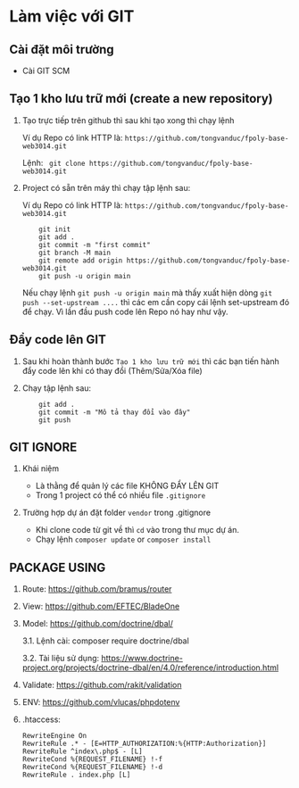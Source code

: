 # Làm việc với GIT

## Cài đặt môi trường

- Cài GIT SCM

## Tạo 1 kho lưu trữ mới (create a new repository)

1. Tạo trực tiếp trên github thì sau khi tạo xong thì chạy lệnh

   Ví dụ Repo có link HTTP là: `https://github.com/tongvanduc/fpoly-base-web3014.git`

   Lệnh: ` git clone https://github.com/tongvanduc/fpoly-base-web3014.git`

2. Project có sẵn trên máy thì chạy tập lệnh sau:

   Ví dụ Repo có link HTTP là: `https://github.com/tongvanduc/fpoly-base-web3014.git`

   ```
       git init
       git add .
       git commit -m "first commit"
       git branch -M main
       git remote add origin https://github.com/tongvanduc/fpoly-base-web3014.git
       git push -u origin main
   ```

   Nếu chạy lệnh `git push -u origin main` mà thấy xuất hiện dòng `git push --set-upstream ....` thì các em cần copy cái lệnh set-upstream đó để chạy. Vì lần đầu push code lên Repo nó hay như vậy.

## Đẩy code lên GIT

1. Sau khi hoàn thành bước `Tạo 1 kho lưu trữ mới` thì các bạn tiến hành đẩy code lên khi có thay đổi (Thêm/Sửa/Xóa file)

2. Chạy tập lệnh sau:

   ```
       git add .
       git commit -m "Mô tả thay đổi vào đây"
       git push
   ```

## GIT IGNORE

1. Khái niệm

   - Là thằng để quản lý các file KHÔNG ĐẨY LÊN GIT
   - Trong 1 project có thể có nhiều file `.gitignore`

2. Trường hợp dự án đặt folder `vendor` trong .gitignore

   - Khi clone code từ git về thì `cd` vào trong thư mục dự án.
   - Chạy lệnh `composer update` or `composer install`

## PACKAGE USING

1. Route: https://github.com/bramus/router
2. View: https://github.com/EFTEC/BladeOne
3. Model: https://github.com/doctrine/dbal/

   3.1. Lệnh cài: composer require doctrine/dbal

   3.2. Tài liệu sử dụng: https://www.doctrine-project.org/projects/doctrine-dbal/en/4.0/reference/introduction.html

4. Validate: https://github.com/rakit/validation
5. ENV: https://github.com/vlucas/phpdotenv
6. .htaccess:
   ```
   RewriteEngine On
   RewriteRule .* - [E=HTTP_AUTHORIZATION:%{HTTP:Authorization}]
   RewriteRule ^index\.php$ - [L]
   RewriteCond %{REQUEST_FILENAME} !-f
   RewriteCond %{REQUEST_FILENAME} !-d
   RewriteRule . index.php [L]
   ```
